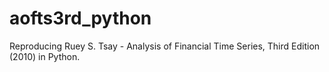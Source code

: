 # aofts3rd_python
Reproducing Ruey S. Tsay - Analysis of Financial Time Series, Third Edition (2010) in Python.

